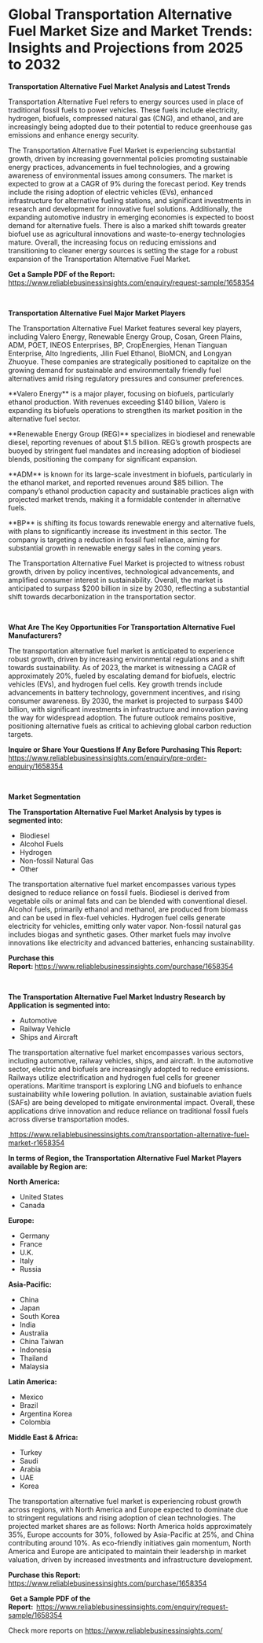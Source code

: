 <p><h1>Global Transportation Alternative Fuel Market Size and Market Trends: Insights and Projections from 2025 to 2032</h1></p><p><strong>Transportation Alternative Fuel Market Analysis and Latest Trends</strong></p>
<p><p>Transportation Alternative Fuel refers to energy sources used in place of traditional fossil fuels to power vehicles. These fuels include electricity, hydrogen, biofuels, compressed natural gas (CNG), and ethanol, and are increasingly being adopted due to their potential to reduce greenhouse gas emissions and enhance energy security.</p><p>The Transportation Alternative Fuel Market is experiencing substantial growth, driven by increasing governmental policies promoting sustainable energy practices, advancements in fuel technologies, and a growing awareness of environmental issues among consumers. The market is expected to grow at a CAGR of 9% during the forecast period. Key trends include the rising adoption of electric vehicles (EVs), enhanced infrastructure for alternative fueling stations, and significant investments in research and development for innovative fuel solutions. Additionally, the expanding automotive industry in emerging economies is expected to boost demand for alternative fuels. There is also a marked shift towards greater biofuel use as agricultural innovations and waste-to-energy technologies mature. Overall, the increasing focus on reducing emissions and transitioning to cleaner energy sources is setting the stage for a robust expansion of the Transportation Alternative Fuel Market.</p></p>
<p><strong>Get a Sample PDF of the Report:&nbsp;</strong> <a href="https://www.reliablebusinessinsights.com/enquiry/request-sample/1658354?utm_campaign=3283&utm_medium=2&utm_source=Github&utm_content=ia&utm_term=23032025&utm_id=transportation-alternative-fuel">https://www.reliablebusinessinsights.com/enquiry/request-sample/1658354</a></p>
<p>&nbsp;</p>
<p><strong>Transportation Alternative Fuel Major Market Players</strong></p>
<p><p>The Transportation Alternative Fuel Market features several key players, including Valero Energy, Renewable Energy Group, Cosan, Green Plains, ADM, POET, INEOS Enterprises, BP, CropEnergies, Henan Tianguan Enterprise, Alto Ingredients, Jilin Fuel Ethanol, BioMCN, and Longyan Zhuoyue. These companies are strategically positioned to capitalize on the growing demand for sustainable and environmentally friendly fuel alternatives amid rising regulatory pressures and consumer preferences.</p><p>**Valero Energy** is a major player, focusing on biofuels, particularly ethanol production. With revenues exceeding $140 billion, Valero is expanding its biofuels operations to strengthen its market position in the alternative fuel sector.</p><p>**Renewable Energy Group (REG)** specializes in biodiesel and renewable diesel, reporting revenues of about $1.5 billion. REG’s growth prospects are buoyed by stringent fuel mandates and increasing adoption of biodiesel blends, positioning the company for significant expansion.</p><p>**ADM** is known for its large-scale investment in biofuels, particularly in the ethanol market, and reported revenues around $85 billion. The company’s ethanol production capacity and sustainable practices align with projected market trends, making it a formidable contender in alternative fuels.</p><p>**BP** is shifting its focus towards renewable energy and alternative fuels, with plans to significantly increase its investment in this sector. The company is targeting a reduction in fossil fuel reliance, aiming for substantial growth in renewable energy sales in the coming years.</p><p>The Transportation Alternative Fuel Market is projected to witness robust growth, driven by policy incentives, technological advancements, and amplified consumer interest in sustainability. Overall, the market is anticipated to surpass $200 billion in size by 2030, reflecting a substantial shift towards decarbonization in the transportation sector.</p></p>
<p>&nbsp;</p>
<p><strong>What Are The Key Opportunities For Transportation Alternative Fuel Manufacturers?</strong></p>
<p><p>The transportation alternative fuel market is anticipated to experience robust growth, driven by increasing environmental regulations and a shift towards sustainability. As of 2023, the market is witnessing a CAGR of approximately 20%, fueled by escalating demand for biofuels, electric vehicles (EVs), and hydrogen fuel cells. Key growth trends include advancements in battery technology, government incentives, and rising consumer awareness. By 2030, the market is projected to surpass $400 billion, with significant investments in infrastructure and innovation paving the way for widespread adoption. The future outlook remains positive, positioning alternative fuels as critical to achieving global carbon reduction targets.</p></p>
<p><strong>Inquire or Share Your Questions If Any Before Purchasing This Report:</strong> <a href="https://www.reliablebusinessinsights.com/enquiry/pre-order-enquiry/1658354?utm_campaign=3283&utm_medium=2&utm_source=Github&utm_content=ia&utm_term=23032025&utm_id=transportation-alternative-fuel">https://www.reliablebusinessinsights.com/enquiry/pre-order-enquiry/1658354</a></p>
<p>&nbsp;</p>
<p><strong>Market Segmentation</strong></p>
<p><strong>The Transportation Alternative Fuel Market Analysis by types is segmented into:</strong></p>
<p><ul><li>Biodiesel</li><li>Alcohol Fuels</li><li>Hydrogen</li><li>Non-fossil Natural Gas</li><li>Other</li></ul></p>
<p><p>The transportation alternative fuel market encompasses various types designed to reduce reliance on fossil fuels. Biodiesel is derived from vegetable oils or animal fats and can be blended with conventional diesel. Alcohol fuels, primarily ethanol and methanol, are produced from biomass and can be used in flex-fuel vehicles. Hydrogen fuel cells generate electricity for vehicles, emitting only water vapor. Non-fossil natural gas includes biogas and synthetic gases. Other market fuels may involve innovations like electricity and advanced batteries, enhancing sustainability.</p></p>
<p><strong>Purchase this Report:&nbsp;</strong><a href="https://www.reliablebusinessinsights.com/purchase/1658354?utm_campaign=3283&utm_medium=2&utm_source=Github&utm_content=ia&utm_term=23032025&utm_id=transportation-alternative-fuel">https://www.reliablebusinessinsights.com/purchase/1658354</a></p>
<p>&nbsp;</p>
<p><strong>The Transportation Alternative Fuel Market Industry Research by Application is segmented into:</strong></p>
<p><ul><li>Automotive</li><li>Railway Vehicle</li><li>Ships and Aircraft</li></ul></p>
<p><p>The transportation alternative fuel market encompasses various sectors, including automotive, railway vehicles, ships, and aircraft. In the automotive sector, electric and biofuels are increasingly adopted to reduce emissions. Railways utilize electrification and hydrogen fuel cells for greener operations. Maritime transport is exploring LNG and biofuels to enhance sustainability while lowering pollution. In aviation, sustainable aviation fuels (SAFs) are being developed to mitigate environmental impact. Overall, these applications drive innovation and reduce reliance on traditional fossil fuels across diverse transportation modes.</p></p>
<p><a href="https://www.reliablebusinessinsights.com/transportation-alternative-fuel-market-r1658354?utm_campaign=3283&utm_medium=2&utm_source=Github&utm_content=ia&utm_term=23032025&utm_id=transportation-alternative-fuel">&nbsp;https://www.reliablebusinessinsights.com/transportation-alternative-fuel-market-r1658354</a></p>
<p><strong>In terms of Region, the Transportation Alternative Fuel Market Players available by Region are:</strong></p>
<p>
    <p> <strong> North America: </strong>
        <ul>
            <li>United States</li>
            <li>Canada</li>
        </ul>
        </p> 
    <p> <strong> Europe: </strong>
        <ul>
            <li>Germany</li>
            <li>France</li>
            <li>U.K.</li>
            <li>Italy</li>
            <li>Russia</li>
        </ul>
        </p> 
    <p> <strong> Asia-Pacific: </strong>
        <ul>
            <li>China</li>
            <li>Japan</li>
            <li>South Korea</li>
            <li>India</li>
            <li>Australia</li>
            <li>China Taiwan</li>
            <li>Indonesia</li>
            <li>Thailand</li>
            <li>Malaysia</li>
        </ul>
        </p> 
    <p> <strong> Latin America: </strong>
        <ul>
            <li>Mexico</li>
            <li>Brazil</li>
            <li>Argentina Korea</li>
            <li>Colombia</li>
        </ul>
        </p> 
    <p> <strong> Middle East & Africa: </strong>
        <ul>
            <li>Turkey</li>
            <li>Saudi</li>
            <li>Arabia</li>
            <li>UAE</li>
            <li>Korea</li>
        </ul>
    </p>
    </p>
<p><p>The transportation alternative fuel market is experiencing robust growth across regions, with North America and Europe expected to dominate due to stringent regulations and rising adoption of clean technologies. The projected market shares are as follows: North America holds approximately 35%, Europe accounts for 30%, followed by Asia-Pacific at 25%, and China contributing around 10%. As eco-friendly initiatives gain momentum, North America and Europe are anticipated to maintain their leadership in market valuation, driven by increased investments and infrastructure development.</p></p>
<p><strong>Purchase this Report: </strong><a href="https://www.reliablebusinessinsights.com/purchase/1658354?utm_campaign=3283&utm_medium=2&utm_source=Github&utm_content=ia&utm_term=23032025&utm_id=transportation-alternative-fuel">https://www.reliablebusinessinsights.com/purchase/1658354</a></p>
<p>&nbsp;<strong>Get a Sample PDF of the Report:&nbsp;&nbsp;</strong><a href="https://www.reliablebusinessinsights.com/enquiry/request-sample/1658354?utm_campaign=3283&utm_medium=2&utm_source=Github&utm_content=ia&utm_term=23032025&utm_id=transportation-alternative-fuel">https://www.reliablebusinessinsights.com/enquiry/request-sample/1658354</a></p>
<p><strong></strong></p>
<p>Check more reports on <a href="https://www.reliablebusinessinsights.com/?utm_campaign=3283&utm_medium=2&utm_source=Github&utm_content=ia&utm_term=23032025&utm_id=transportation-alternative-fuel">https://www.reliablebusinessinsights.com/</a></p>